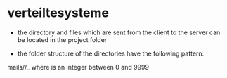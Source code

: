 # verteiltesysteme

- the directory and files which are sent from the client to the server can be located in the project folder 

- the folder structure of the directories have the following pattern: 

mails/<MAIL FROM>/<RCPT TO>_<MSGID> where <MSGID> is an integer between 0 and 9999